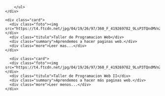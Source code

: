 <html>
  <head>
    <title>Carta-de-Postres</title>
    <style>
      .list {
        width: max-content;
        margin: 8px;
        padding: 4px 8px;
        border: 1px solid #2196F3;
        border-radius: 8px;
      }
      .card {
        margin: 8px;
        padding-bottom: 8px; 
        width: 300px;
        border-radius: 8px;
        box-shadow: 0px 0px 4px 2px #0003;
        overflow: hidden;
      }
      .foto {https://www.google.com/url?sa=i&url=https%3A%2F%2Fmx.pinterest.com%2Fchrisaburto%2Freposteria-francesa%2F&psig=AOvVaw2Wbp1wDIZ8BmPpYpL7BNiW&ust=1738967629610000&source=images&cd=vfe&opi=89978449&ved=0CBQQjRxqFwoTCKDRxLqNsIsDFQAAAAAdAAAAABAR
        height: 125px;
        width: 300px;
        background: rebeccapurple;
      }
      .foto > img {https://cdn0.matrimonios.cl/vendor/0084/3_2/960/jpg/pasteleria-francesa_8_120084.jpeg
        width: 300px;
      }
      .titulo {
          font-weight: bold;
          margin: 12px 16px;
      }
      .summary {
          font-weight: 100;
          margin: 12px 16px;
      }
      .more {
        cursor: pointer;
        margin: 12px 16px;
      }
    </style>
  </head>
  <body>
  
        </ul>
    </div>
    
    <div class="card">
      <div class="foto"><img src="https://t4.ftcdn.net/jpg/04/19/26/97/360_F_419269782_9LsP3TQndMVnZ2j3ZhTPhMjaqQpFAth9.jpg"></div>
      <div class="titulo">Taller de Programacion Web</div>
      <div class="summary">Aprendemos a hacer paginas web.</div>
      <div class="more">Leer mas...</div>
    </div>

      <div class="card">
      <div class="foto"><img src="https://t4.ftcdn.net/jpg/04/19/26/97/360_F_419269782_9LsP3TQndMVnZ2j3ZhTPhMjaqQpFAth9.jpg"></div>
      <div class="titulo">Taller de Programacion Web II</div>
      <div class="summary">Aprendemos a hacer más paginas web.</div>
      <div class="more">Leer menos...</div>
    </div>
    
  </body>
</html>
